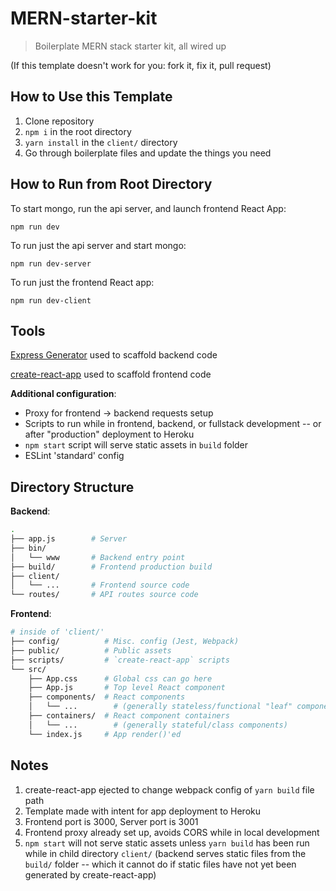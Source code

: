 # MERN-starter-kit

> Boilerplate MERN stack starter kit, all wired up

(If this template doesn't work for you: fork it, fix it, pull request)

## How to Use this Template

1. Clone repository
2. `npm i` in the root directory
3. `yarn install` in the `client/` directory
4. Go through boilerplate files and update the things you need

## How to Run from Root Directory

To start mongo, run the api server, and launch frontend React App:

`npm run dev`

To run just the api server and start mongo:

`npm run dev-server`

To run just the frontend React app:

`npm run dev-client`

## Tools

[Express Generator](https://expressjs.com/en/starter/generator.html) used to scaffold backend code

[create-react-app](https://reactjs.org/docs/add-react-to-a-new-app.html) used to scaffold frontend code

**Additional configuration**:

* Proxy for frontend -> backend requests setup
* Scripts to run while in frontend, backend, or fullstack development -- or after "production" deployment to Heroku
* `npm start` script will serve static assets in `build` folder
* ESLint 'standard' config

## Directory Structure

**Backend**:

```sh
.
├── app.js        # Server
├── bin/
│   └── www       # Backend entry point
├── build/        # Frontend production build
├── client/
│   └── ...       # Frontend source code
└── routes/       # API routes source code
```

**Frontend**:

```sh
# inside of 'client/'
├── config/          # Misc. config (Jest, Webpack)
├── public/          # Public assets
├── scripts/         # `create-react-app` scripts
└── src/
    ├── App.css      # Global css can go here
    ├── App.js       # Top level React component
    ├── components/  # React components
    │   └── ...        # (generally stateless/functional "leaf" components)
    ├── containers/  # React component containers
    │   └── ...        # (generally stateful/class components)
    └── index.js     # App render()'ed
```

## Notes

1. create-react-app ejected to change webpack config of `yarn build` file path
2. Template made with intent for app deployment to Heroku
3. Frontend port is 3000, Server port is 3001
4. Frontend proxy already set up, avoids CORS while in local development
5. `npm start` will not serve static assets unless `yarn build` has been run while in child directory `client/` (backend serves static files from the `build/` folder -- which it cannot do if static files have not yet been generated by create-react-app)